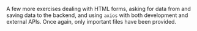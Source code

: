 A few more exercises dealing with HTML forms, asking for data from and saving data to the backend, and using `axios` with both development and external APIs. Once again, only important files have been provided.
